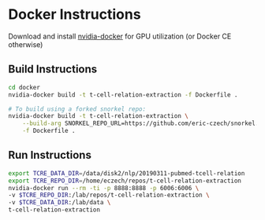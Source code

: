 # Docker Instructions

Download and install [nvidia-docker](https://github.com/NVIDIA/nvidia-docker) for GPU 
utilization (or Docker CE otherwise)

## Build Instructions

```bash
cd docker
nvidia-docker build -t t-cell-relation-extraction -f Dockerfile .

# To build using a forked snorkel repo:
nvidia-docker build -t t-cell-relation-extraction \
    --build-arg SNORKEL_REPO_URL=https://github.com/eric-czech/snorkel.git#egg=snorkel \
    -f Dockerfile .
```

## Run Instructions

```bash
export TCRE_DATA_DIR=/data/disk2/nlp/20190311-pubmed-tcell-relation
export TCRE_REPO_DIR=/home/eczech/repos/t-cell-relation-extraction
nvidia-docker run --rm -ti -p 8888:8888 -p 6006:6006 \
-v $TCRE_REPO_DIR:/lab/repos/t-cell-relation-extraction \
-v $TCRE_DATA_DIR:/lab/data \
t-cell-relation-extraction
```
